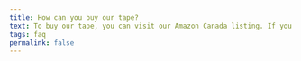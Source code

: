 ```yaml
---
title: How can you buy our tape?
text: To buy our tape, you can visit our Amazon Canada listing. If you are an Amazon Prime member you will receive free shipping on all orderes! Not from Canada? Let us know where you are from and we will look at getting our tape in your Country!
tags: faq
permalink: false
---
```

